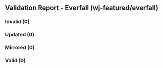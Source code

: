 ## Validation Report - Everfall (wj-featured/everfall)


### Invalid (0)
### Updated (0)
### Mirrored (0)
### Valid (0)

